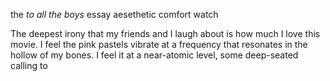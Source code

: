the *to all the boys* essay
aesethetic comfort watch 

The deepest irony that my friends and I laugh about is how much I love this movie. I feel the pink pastels vibrate at a frequency that resonates in the hollow of my bones. I feel it at a near-atomic level, some deep-seated calling to 